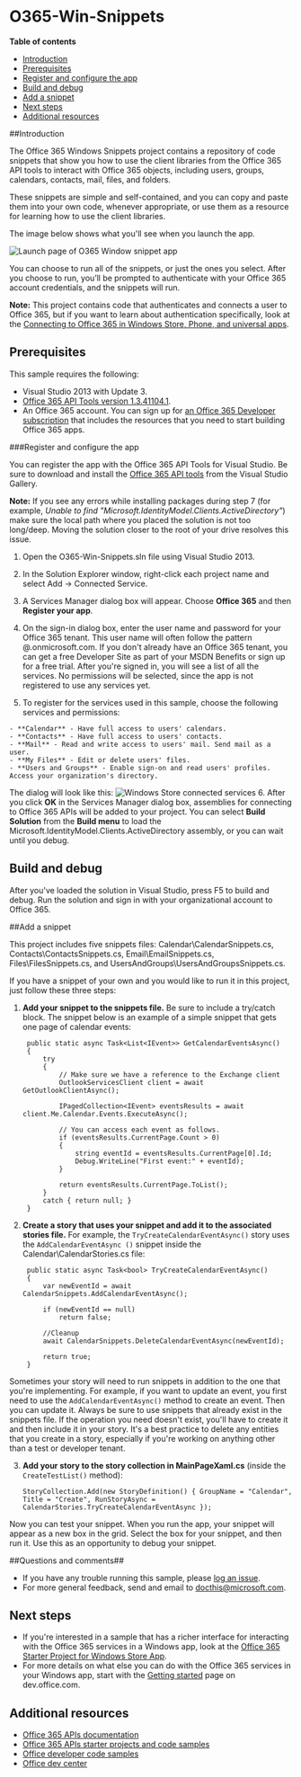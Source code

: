 # O365-Win-Snippets

**Table of contents**

* [Introduction](#introduction)
* [Prerequisites](#prerequisites)
* [Register and configure the app](#register)
* [Build and debug](#build)
* [Add a snippet](#add-a-snippet)
* [Next steps](#next-steps)
* [Additional resources](#additional-resources)

<a name="introduction"></a>
##Introduction

The Office 365 Windows Snippets project contains a repository of code snippets that show you how to use the client libraries from the Office 365 API tools to interact with Office 365 objects, including users, groups, calendars, contacts, mail, files, and folders.

These snippets are simple and self-contained, and you can copy and paste them into your own code, whenever appropriate, or use them as a resource for learning how to use the client libraries.

The image below shows what you'll see when you launch the app.

![](/Readme-images/MainPage.png "Launch page of O365 Window snippet app")

You can choose to run all of the snippets, or just the ones you select. After you choose to run, you’ll be prompted to authenticate with your Office 365 account credentials, and the snippets will run.

**Note:** This project contains code that authenticates and connects a user to Office 365, but if you want to learn about authentication specifically, look at the [Connecting to Office 365 in Windows Store, Phone, and universal apps](https://github.com/OfficeDev/O365-Win-Connect).

<a name="prerequisites"></a>
## Prerequisites ##

This sample requires the following:  
  - Visual Studio 2013 with Update 3.  
  - [Office 365 API Tools version 1.3.41104.1](http://aka.ms/k0534n).  
  - An Office 365 account. You can sign up for [an Office 365 Developer subscription](http://aka.ms/ro9c62) that includes the resources that you need to start building Office 365 apps.
 

<a name="register"></a>
###Register and configure the app

You can register the app with the Office 365 API Tools for Visual Studio. Be sure to download and install the [Office 365 API tools](http://aka.ms/k0534n) from the Visual Studio Gallery.

**Note:** If you see any errors while installing packages during step 7 (for example, *Unable to find "Microsoft.IdentityModel.Clients.ActiveDirectory"*) make sure the local path where you placed the solution is not too long/deep. Moving the solution closer to the root of your drive resolves this issue.

   1. Open the O365-Win-Snippets.sln file using Visual Studio 2013.
   2. In the Solution Explorer window, right-click each project name and select Add -> Connected Service.
   3. A Services Manager dialog box will appear. Choose **Office 365** and then **Register your app**.
   4. On the sign-in dialog box, enter the user name and password for your Office 365 tenant. This user name will often follow the pattern <your-name>@<tenant-name>.onmicrosoft.com. If you don't already have an Office 365 tenant, you can get a free Developer Site as part of your MSDN Benefits or sign up for a free trial. After you're signed in, you will see a list of all the services. No permissions will be selected, since the app is not registered to use any services yet. 
   
   5. To register for the services used in this sample, choose the following services and permissions:

 	- **Calendar** - Have full access to users' calendars.
	- **Contacts** - Have full access to users' contacts.
	- **Mail** - Read and write access to users' mail. Send mail as a user.
	- **My Files** - Edit or delete users' files.
	- **Users and Groups** - Enable sign-on and read users' profiles. Access your organization's directory. 
	

The dialog will look like this:
![](/Readme-images/ConnectedServices.PNG "Windows Store connected services")
   6. After you click **OK** in the Services Manager dialog box, assemblies for connecting to Office 365 APIs will be added to your project. You can select **Build Solution** from the **Build menu** to load the Microsoft.IdentityModel.Clients.ActiveDirectory assembly, or you can wait until you debug.


<a name="build"></a>
## Build and debug ##

After you've loaded the solution in Visual Studio, press F5 to build and debug.
Run the solution and sign in with your organizational account to Office 365.

<a name="add-a-snippet"></a>
##Add a snippet

This project includes five snippets files: Calendar\CalendarSnippets.cs, Contacts\ContactsSnippets.cs, Email\EmailSnippets.cs, Files\FilesSnippets.cs, and UsersAndGroups\UsersAndGroupsSnippets.cs.

If you have a snippet of your own and you would like to run it in this project, just follow these three steps:

1. **Add your snippet to the snippets file.** Be sure to include a try/catch block. The snippet below is an example of a simple snippet that gets one page of calendar events:

        public static async Task<List<IEvent>> GetCalendarEventsAsync()
        {
            try
            {
                // Make sure we have a reference to the Exchange client
                OutlookServicesClient client = await GetOutlookClientAsync();

                IPagedCollection<IEvent> eventsResults = await client.Me.Calendar.Events.ExecuteAsync();

                // You can access each event as follows.
                if (eventsResults.CurrentPage.Count > 0)
                {
                    string eventId = eventsResults.CurrentPage[0].Id;
                    Debug.WriteLine("First event:" + eventId);
                }

                return eventsResults.CurrentPage.ToList();
            }
            catch { return null; }
        }
2. **Create a story that uses your snippet and add it to the associated stories file.** For example, the `TryCreateCalendarEventAsync()` story uses the `AddCalendarEventAsync ()` snippet inside the Calendar\CalendarStories.cs file:

        public static async Task<bool> TryCreateCalendarEventAsync()
        {
            var newEventId = await CalendarSnippets.AddCalendarEventAsync();

            if (newEventId == null)
                return false;

            //Cleanup
            await CalendarSnippets.DeleteCalendarEventAsync(newEventId);

            return true;
        }
Sometimes your story will need to run snippets in addition to the one that you're implementing. For example, if you want to update an event, you first need to use the `AddCalendarEventAsync()` method to create an event. Then you can update it. Always be sure to use snippets that already exist in the snippets file. If the operation you need doesn't exist, you'll have to create it and then include it in your story. It's a best practice to delete any entities that you create in a story, especially if you're working on anything other than a test or developer tenant.

3. **Add your story to the story collection in MainPageXaml.cs** (inside the `CreateTestList()` method):

	`StoryCollection.Add(new StoryDefinition() { GroupName = "Calendar", Title = "Create", RunStoryAsync = CalendarStories.TryCreateCalendarEventAsync });`

Now you can test your snippet. When you run the app, your snippet will appear as a new box in the grid. Select the box for your snippet, and then run it. Use this as an opportunity to debug your snippet.

##Questions and comments##

- If you have any trouble running this sample, please [log an issue](https://github.com/OfficeDev/O365-Win-Snippets/issues).
- For more general feedback, send and email to [docthis@microsoft.com](mailto:docthis@microsoft.com?subject=Feedback%20on%20the%20Office%20365%20Windows%20snippet%20app).


<a name="next-steps"></a>
## Next steps ##

- If you're interested in a sample that has a richer interface for interacting with the Office 365 services in a Windows app, look at the [Office 365 Starter Project for Windows Store App](https://github.com/OfficeDev/O365-Windows-Start).
- For more details on what else you can do with the Office 365 services in your Windows app, start with the [Getting started](http://aka.ms/rpx192) page on dev.office.com.

<a name="additional-resources"></a>
## Additional resources ##

- [Office 365 APIs documentation](http://aka.ms/kbwa5c)
- [Office 365 APIs starter projects and code samples](http://aka.ms/x1kpnz)
- [Office developer code samples](http://aka.ms/afh45z)
- [Office dev center](http://aka.ms/uftrm1)